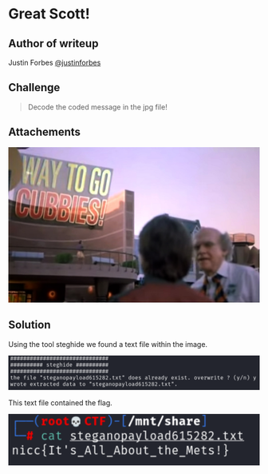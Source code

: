 # Great Scott!

## Author of writeup

Justin Forbes [@justinforbes](https://twitter.com/justinforbes)

## Challenge

> Decode the coded message in the jpg file!

## Attachements

![great-scott.jpg](../images/great-scott.jpg)

## Solution

Using the tool steghide we found a text file within the image.

![steghide](../images/steghide.png)

This text file contained the flag.

![flag](../images/steghideflag.png)
